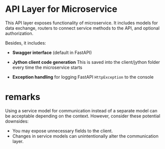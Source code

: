 # API Layer for Microservice

This API layer exposes functionality of microservice. It includes models for data exchange, routers to connect service methods to the API, and optional authorization.

Besides, it includes:
- **Swagger interface** (default in FastAPI)

- **Jython client code generation** This is saved into the client/jython folder every time the microservice starts
- **Exception handling** for logging FastAPI `HttpException` to the console

# remarks
Using a service model for communication instead of a separate model can be acceptable depending on the context. However, consider these potential downsides:

- You may expose unnecessary fields to the client.
- Changes in service models can unintentionally alter the communication layer.
 